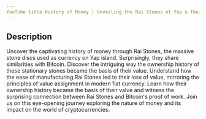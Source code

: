```yaml
---
YouTube title History of Money | Unveiling the Rai Stones of Yap & their Bitcoin Connection
---
```


## Description

Uncover the captivating history of money through Rai Stones, the massive stone discs used as currency on Yap island. Surprisingly, they share similarities with Bitcoin.  Discover the intriguing way the ownership history of these stationary stones became the basis of their value. Understand how the ease of manufacturing Rai Stones led to their loss of value, mirroring the principles of value assignment in modern fiat currency.
Learn how their ownership history became the basis of their value and witness the surprising connection between Rai Stones and Bitcoin's proof of work. Join us on this eye-opening journey exploring the nature of money and its impact on the world of cryptocurrencies.
